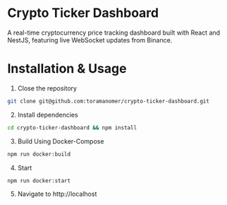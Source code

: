 # Crypto Ticker Dashboard

A real-time cryptocurrency price tracking dashboard built with React and NestJS, featuring live WebSocket updates from Binance.

# Installation & Usage

1. Close the repository

```sh
git clone git@github.com:toramanomer/crypto-ticker-dashboard.git
```

2. Install dependencies

```sh
cd crypto-ticker-dashboard && npm install
```

3. Build Using Docker-Compose

```sh
npm run docker:build
```

4. Start

```sh
npm run docker:start
```

5. Navigate to http://localhost
